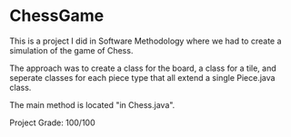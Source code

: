 # ChessGame

This is a project I did in Software Methodology where we had to create a simulation of the game of Chess. 

The approach was to create a class for the board, a class for a tile, and seperate classes for each piece type that all extend a single Piece.java class.

The main method is located "in Chess.java". 

Project Grade: 100/100
